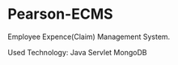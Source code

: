 # Pearson-ECMS


Employee Expence(Claim) Management System.

Used Technology: Java
                 Servlet
                 MongoDB
                 
